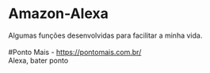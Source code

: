 # Amazon-Alexa
Algumas funções desenvolvidas para facilitar a minha vida.<br>
<br>
#Ponto Mais - https://pontomais.com.br/<br>
Alexa, bater ponto
